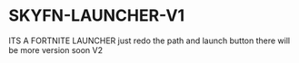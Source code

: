 # SKYFN-LAUNCHER-V1
ITS A FORTNITE LAUNCHER just redo the path and launch button there will be more version soon V2
